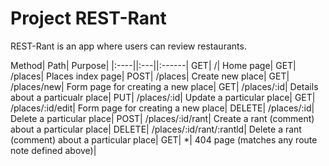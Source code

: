 # Project REST-Rant

REST-Rant is an app where users can review restaurants.

Method| Path| Purpose|
|:----||:---||:------|
GET| /| Home page|
GET| /places| Places index page|
POST| /places| Create new place|
GET| /places/new| Form page for creating a new place|
GET| /places/:id| Details about a particualr place|
PUT| /places/:id| Update a particular place|
GET| /places/:id/edit| Form page for creating a new place|
DELETE| /places/:id| Delete a particular place|
POST| /places/:id/rant| Create a rant (comment) about a particular place|
DELETE| /places/:id/rant/:rantld| Delete a rant (comment) about a particular place|
GET| *| 404 page (matches any route note defined above)|